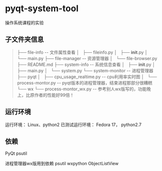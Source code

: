 pyqt-system-tool
================

操作系统课程的实验

子文件夹信息
-----------

> ├── file-info  -- 文件属性查看
> │   ├── fileinfo.py
> │   ├── __init__.py
> │   └── main.py
> ├── file-manager -- 资源管理器
> │   └── file-browser.py
> ├── README.md
> ├── system-info -- 系统信息查看
> │   ├── __init__.py
> │   ├── main.py
> │   └── system.py
> └── system-monitor -- 进程管理器
>     ├── pyqt
>     │   ├── cpu_usage_realtime.py  -- cpu利用率实时图
>     │   └── process-montor.py      -- pyqt版本的进程管理器，结束进程那部分很糟糕
>     └── wx
>          └── process-montor_wx.py   -- 参考别人wx版写的，功能晚上，比原作者的性能好99倍！

运行环境
-----------
运行环境： Linux、python2
已测试运行环境： Fedora 17， python2.7

依赖
-----------
PyQt
psutil

进程管理器wx版用到依赖
psutil
wxpython
ObjectListView





